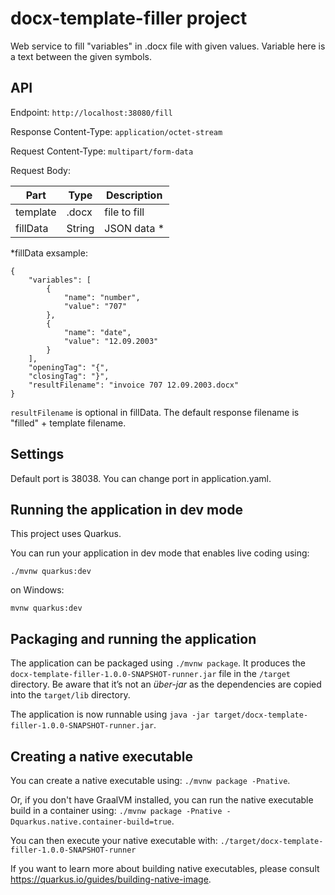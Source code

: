 # docx-template-filler project

Web service to fill "variables" in .docx file with given values. Variable here is a text between the given symbols.

## API

Endpoint: `http://localhost:38080/fill`

Response Content-Type: `application/octet-stream`

Request Content-Type: `multipart/form-data`

Request Body:

| Part        | Type           | Description            |
| ------------- |-------------| ---------------------|
| template      | .docx | file to fill |
| fillData     | String | JSON data * |

*fillData exsample:
```
{
	"variables": [
		{
			"name": "number",
			"value": "707"
		},
		{
			"name": "date",
			"value": "12.09.2003"
		}
	],
	"openingTag": "{",
	"closingTag": "}",
	"resultFilename": "invoice 707 12.09.2003.docx"
}
```
`resultFilename` is optional in fillData. The default response filename is "filled" + template filename. 

## Settings

Default port is 38038. You can change port in application.yaml.

## Running the application in dev mode

This project uses Quarkus.

You can run your application in dev mode that enables live coding using:
```
./mvnw quarkus:dev
```
on Windows:
```
mvnw quarkus:dev
```

## Packaging and running the application

The application can be packaged using `./mvnw package`.
It produces the `docx-template-filler-1.0.0-SNAPSHOT-runner.jar` file in the `/target` directory.
Be aware that it’s not an _über-jar_ as the dependencies are copied into the `target/lib` directory.

The application is now runnable using `java -jar target/docx-template-filler-1.0.0-SNAPSHOT-runner.jar`.

## Creating a native executable

You can create a native executable using: `./mvnw package -Pnative`.

Or, if you don't have GraalVM installed, you can run the native executable build in a container using: `./mvnw package -Pnative -Dquarkus.native.container-build=true`.

You can then execute your native executable with: `./target/docx-template-filler-1.0.0-SNAPSHOT-runner`

If you want to learn more about building native executables, please consult https://quarkus.io/guides/building-native-image.